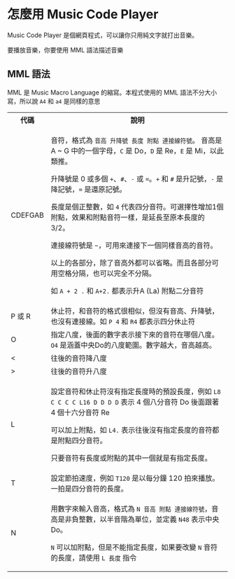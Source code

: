 怎麼用 Music Code Player
===
Music Code Player 是個網頁程式，可以讓你只用純文字就打出音樂。

要播放音樂，你要使用 MML 語法描述音樂

MML 語法
---
MML 是 Music Macro Language 的縮寫。本程式使用的 MML 語法不分大小寫，所以說 `A4` 和 `a4` 是同樣的意思
<table>
<tr>
  <th>代碼</th><th>說明</th>
</tr>
<tr>
  <td>CDEFGAB</td>
  <td>
<p>音符，格式為 <code>音高 升降號 長度 附點 連接線符號</code>。
音高是 A ~ G 中的一個字母，<code>C</code> 是 Do，<code>D</code> 是 Re，<code>E</code> 是 Mi，以此類推。</p>

<p>升降號是 0 或多個 <code>+</code>、<code>#</code>、<code>-</code> 或 <code>=</code>。<code>+</code> 和 <code>#</code> 是升記號，<code>-</code> 是降記號，<code>=</code> 是還原記號。</p>

<p>長度是個正整數，如 <code>4</code> 代表四分音符。可選擇性增加1個附點，效果和附點音符一樣，是延長至原本長度的 3/2。</p>

<p>連接線符號是 <code>~</code>，可用來連接下一個同樣音高的音符。</p>

<p>以上的各部分，除了音高外都可以省略。而且各部分可用空格分隔，也可以完全不分隔。</p>

<p>如 <code>A + 2 .</code> 和 <code>A+2.</code> 都表示升A (La) 附點二分音符</p>
  </td>
</tr>
<tr>
  <td>P 或 R</td>
  <td>
休止符，和音符的格式很相似，但沒有音高、升降號，也沒有連接線。如 <code>P 4</code> 和 <code>R4</code> 都表示四分休止符
  </td>
</tr>
<tr>
  <td>O</td>
  <td>
指定八度，後面的數字表示接下來的音符在哪個八度。 <code>O4</code> 是涵蓋中央Do的八度範圍。數字越大，音高越高。
  </td>
</tr>
<tr>
  <td>&lt;</td>
  <td>往後的音符降八度</td>
</tr>
<tr>
  <td>></td>
  <td>往後的音符升八度</td>
</tr>
<tr>
  <td>L</td>
  <td>
<p>設定音符和休止符沒有指定長度時的預設長度，例如 <code>L8 C C C C L16 D D D D</code> 表示 4 個八分音符 Do 後面跟著 4 個十六分音符 Re</p>

<p>可以加上附點，如 <code>L4.</code> 表示往後沒有指定長度的音符都是附點四分音符。</p>

<p>只要音符有長度或附點的其中一個就是有指定長度。</p>
</td>
</tr>
<tr>
  <td>T</td>
  <td>設定節拍速度，例如 <code>T120</code> 是以每分鐘 120 拍來播放。一拍是四分音符的長度。</td>
</tr>
<tr>
  <td>N</td>
<td>
<p>用數字來輸入音高，格式為 <code>N 音高 附點 連接線符號</code>，音高是非負整數，以半音階為單位，並定義 <code>N48</code> 表示中央Do。</p>

<p><code>N</code> 可以加附點，但是不能指定長度，如果要改變 <code>N</code> 音符的長度，請使用 <code>L 長度</code> 指令</p>
  </td>
</tr>
</table>
